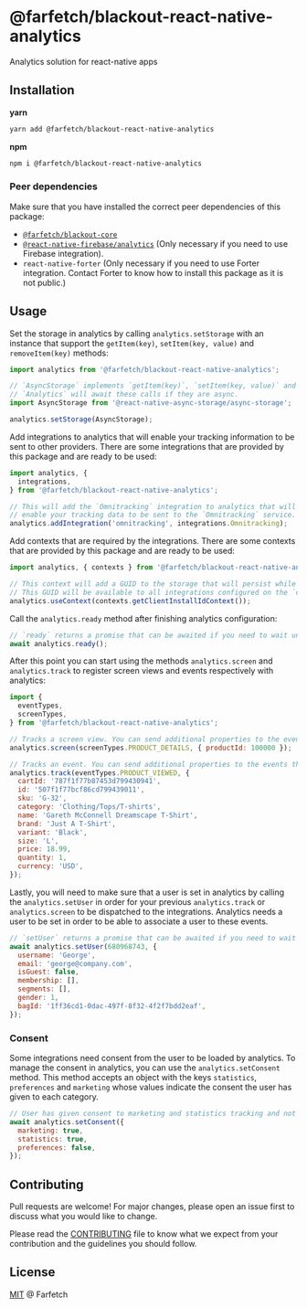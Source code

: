 # @farfetch/blackout-react-native-analytics

Analytics solution for react-native apps

## Installation

**yarn**

```sh
yarn add @farfetch/blackout-react-native-analytics
```

**npm**

```sh
npm i @farfetch/blackout-react-native-analytics
```

### Peer dependencies

Make sure that you have installed the correct peer dependencies of this package:

- [`@farfetch/blackout-core`](https://www.npmjs.com/package/@farfetch/blackout-core)
- [`@react-native-firebase/analytics`](https://www.npmjs.com/package/@react-native-firebase/analytics) (Only necessary if you need to use Firebase integration).
- `react-native-forter` (Only necessary if you need to use Forter integration. Contact Forter to know how to install this package as it is not public.)

## Usage

Set the storage in analytics by calling `analytics.setStorage` with an instance that support the `getItem(key)`, `setItem(key, value)` and `removeItem(key)` methods:

```js
import analytics from '@farfetch/blackout-react-native-analytics';

// `AsyncStorage` implements `getItem(key)`, `setItem(key, value)` and `removeItem(key)` used by analytics.
// `Analytics` will await these calls if they are async.
import AsyncStorage from '@react-native-async-storage/async-storage';

analytics.setStorage(AsyncStorage);
```

Add integrations to analytics that will enable your tracking information to be sent to other providers.
There are some integrations that are provided by this package and are ready to be used:

```js
import analytics, {
  integrations,
} from '@farfetch/blackout-react-native-analytics';

// This will add the `Omnitracking` integration to analytics that will
// enable your tracking data to be sent to the `Omnitracking` service.
analytics.addIntegration('omnitracking', integrations.Omnitracking);
```

Add contexts that are required by the integrations. There are some contexts that are provided by this package and are ready to be used:

```js
import analytics, { contexts } from '@farfetch/blackout-react-native-analytics';

// This context will add a GUID to the storage that will persist while the app is installed on the device.
// This GUID will be available to all integrations configured on the `context.app.clientInstallId` key of the event payload.
analytics.useContext(contexts.getClientInstallIdContext());
```

Call the `analytics.ready` method after finishing analytics configuration:

```js
// `ready` returns a promise that can be awaited if you need to wait until the method finishes.
await analytics.ready();
```

After this point you can start using the methods `analytics.screen` and `analytics.track` to register screen views and events respectively with analytics:

```js
import {
  eventTypes,
  screenTypes,
} from '@farfetch/blackout-react-native-analytics';

// Tracks a screen view. You can send additional properties to the events that will be available to use by all integrations.
analytics.screen(screenTypes.PRODUCT_DETAILS, { productId: 100000 });

// Tracks an event. You can send additional properties to the events that will be available to use by all integrations.
analytics.track(eventTypes.PRODUCT_VIEWED, {
  cartId: '787f1f77b87453d799430941',
  id: '507f1f77bcf86cd799439011',
  sku: 'G-32',
  category: 'Clothing/Tops/T-shirts',
  name: 'Gareth McConnell Dreamscape T-Shirt',
  brand: 'Just A T-Shirt',
  variant: 'Black',
  size: 'L',
  price: 18.99,
  quantity: 1,
  currency: 'USD',
});
```

Lastly, you will need to make sure that a user is set in analytics by calling the `analytics.setUser` in order for your previous `analytics.track` or `analytics.screen` to be dispatched to the integrations.
Analytics needs a user to be set in order to be able to associate a user to these events.

```js
// `setUser` returns a promise that can be awaited if you need to wait until the method finishes.
await analytics.setUser(680968743, {
  username: 'George',
  email: 'george@company.com',
  isGuest: false,
  membership: [],
  segments: [],
  gender: 1,
  bagId: '1ff36cd1-0dac-497f-8f32-4f2f7bdd2eaf',
});
```

### Consent

Some integrations need consent from the user to be loaded by analytics.
To manage the consent in analytics, you can use the `analytics.setConsent` method.
This method accepts an object with the keys `statistics`, `preferences` and `marketing` whose values indicate the consent the user has given to each category.

```js
// User has given consent to marketing and statistics tracking and not preferences.
await analytics.setConsent({
  marketing: true,
  statistics: true,
  preferences: false,
});
```

## Contributing

Pull requests are welcome! For major changes, please open an issue first to discuss what you would like to change.

Please read the [CONTRIBUTING](../../CONTRIBUTING.md) file to know what we expect from your contribution and the guidelines you should follow.

## License

[MIT](../../LICENSE) @ Farfetch
